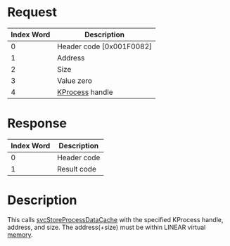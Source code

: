 # Request

| Index Word | Description                            |
|------------|----------------------------------------|
| 0          | Header code \[0x001F0082\]             |
| 1          | Address                                |
| 2          | Size                                   |
| 3          | Value zero                             |
| 4          | [KProcess](KProcess "wikilink") handle |

# Response

| Index Word | Description |
|------------|-------------|
| 0          | Header code |
| 1          | Result code |

# Description

This calls [svcStoreProcessDataCache](SVC "wikilink") with the specified
KProcess handle, address, and size. The address(+size) must be within
LINEAR virtual [memory](Memory_layout "wikilink").
